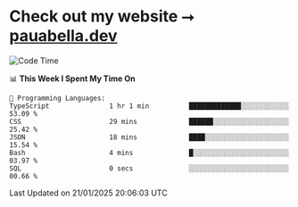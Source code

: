 # Check out my website ⭢ [pauabella.dev](https://pauabella.dev)

<!--START_SECTION:waka-->
![Code Time](http://img.shields.io/badge/Code%20Time-4%2C007%20hrs%202%20mins-blue)

📊 **This Week I Spent My Time On** 

```text
💬 Programming Languages: 
TypeScript               1 hr 1 min          █████████████░░░░░░░░░░░░   53.09 % 
CSS                      29 mins             ██████░░░░░░░░░░░░░░░░░░░   25.42 % 
JSON                     18 mins             ████░░░░░░░░░░░░░░░░░░░░░   15.54 % 
Bash                     4 mins              █░░░░░░░░░░░░░░░░░░░░░░░░   03.97 % 
SQL                      0 secs              ░░░░░░░░░░░░░░░░░░░░░░░░░   00.66 % 
```


 Last Updated on 21/01/2025 20:06:03 UTC
<!--END_SECTION:waka-->
